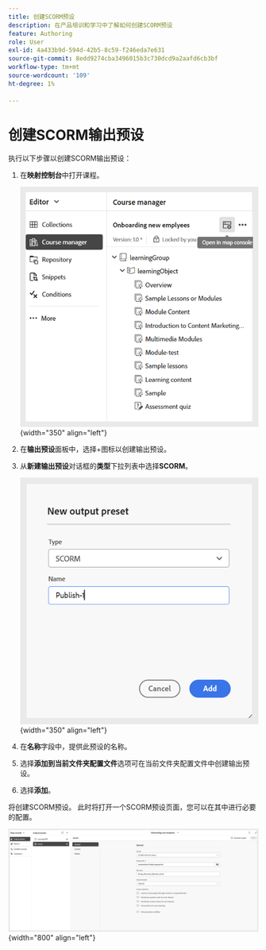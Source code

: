 ```yaml
---
title: 创建SCORM预设
description: 在产品培训和学习中了解如何创建SCORM预设
feature: Authoring
role: User
exl-id: 4a433b9d-594d-42b5-8c59-f246eda7e631
source-git-commit: 8edd9274cba3496015b3c730dcd9a2aafd6cb3bf
workflow-type: tm+mt
source-wordcount: '109'
ht-degree: 1%

---
```


# 创建SCORM输出预设

执行以下步骤以创建SCORM输出预设：

1. 在&#x200B;**映射控制台**&#x200B;中打开课程。

   ![](assets/open-in-map-console.png){width="350" align="left"}

1. 在&#x200B;**输出预设**&#x200B;面板中，选择+图标以创建输出预设。
1. 从&#x200B;**新建输出预设**&#x200B;对话框的&#x200B;**类型**&#x200B;下拉列表中选择&#x200B;**SCORM**。

   ![](assets/scorm-preset.png){width="350" align="left"}

1. 在&#x200B;**名称**&#x200B;字段中，提供此预设的名称。
1. 选择&#x200B;**添加到当前文件夹配置文件**&#x200B;选项可在当前文件夹配置文件中创建输出预设。
1. 选择&#x200B;**添加**。

将创建SCORM预设。 此时将打开一个SCORM预设页面，您可以在其中进行必要的配置。

![](assets/scorm-output-preset.png){width="800" align="left"}